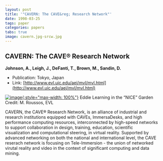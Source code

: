 ```yaml
---
layout: post
title: '"CAVERN: The CAVE&reg; Research Network"'
date: 1998-03-25
tags: paper
categories: papers
tabs: true
image: cavern.jpg-srcw.jpg
---
```


## CAVERN: The CAVE&reg; Research Network
**Johnson, A., Leigh, J., DeFanti, T., Brown, M., Sandin, D.**
- Publication: Tokyo, Japan
- Link: [http://www.evl.uic.edu/aej/mvl/mvl.html](http://www.evl.uic.edu/aej/mvl/mvl.html)


[![image](https://www.evl.uic.edu/output/originals/cavern.jpg-srcw.jpg){:style="max-width: 100%"}](https://www.evl.uic.edu/output/originals/cavern.jpg-srcw.jpg)
Eddie Learning in the &ldquo;NICE&rdquo; Garden
Credit: M. Roussos, EVL

CAVERN, the CAVE&reg; Research Network, is an alliance of industrial and research institutions equipped with CAVEs, ImmersaDesks, and high performance computing resources, interconnected by high-speed networks to support collaboration in design, training, education, scientific visualization and computational steering, in virtual reality. Supported by advanced networking on both the national and international level, the CAVE reserach network is focusing on Tele-Immersion - the union of networked virutal reality and video in the context of significant computing and data mining.